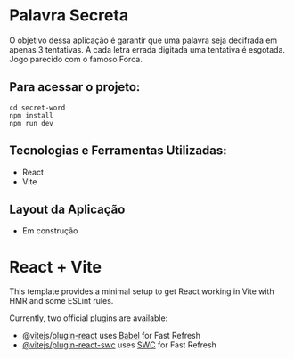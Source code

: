 # Palavra Secreta

O objetivo dessa aplicação é garantir que uma palavra seja decifrada em apenas 3 tentativas. A cada letra errada digitada uma tentativa é esgotada.
Jogo parecido com o famoso Forca.

## Para acessar o projeto:

```
cd secret-word
npm install
npm run dev
```

## Tecnologias e Ferramentas Utilizadas:

- React
- Vite

## Layout da Aplicação

- Em construção

# React + Vite

This template provides a minimal setup to get React working in Vite with HMR and some ESLint rules.

Currently, two official plugins are available:

- [@vitejs/plugin-react](https://github.com/vitejs/vite-plugin-react/blob/main/packages/plugin-react/README.md) uses [Babel](https://babeljs.io/) for Fast Refresh
- [@vitejs/plugin-react-swc](https://github.com/vitejs/vite-plugin-react-swc) uses [SWC](https://swc.rs/) for Fast Refresh
